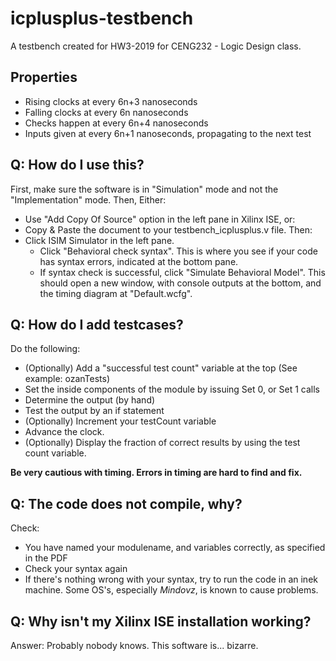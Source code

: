 # icplusplus-testbench
A testbench created for HW3-2019 for CENG232 - Logic Design class.

## Properties
+ Rising clocks at every 6n+3 nanoseconds
+ Falling clocks at every 6n nanoseconds
+ Checks happen at every 6n+4 nanoseconds
+ Inputs given at every 6n+1 nanoseconds, propagating to the next test

## Q: How do I use this?
First, make sure the software is in "Simulation" mode and not the "Implementation" mode.
Then,
Either:
+ Use "Add Copy Of Source" option in the left pane in Xilinx ISE, or:
+ Copy & Paste the document to your testbench_icplusplus.v file.
Then:
+ Click ISIM Simulator in the left pane.
    + Click "Behavioral check syntax". This is where you see if your code has syntax errors, indicated at the bottom pane.
    + If syntax check is successful, click "Simulate Behavioral Model". This should open a new window, with console outputs at the bottom, and the timing diagram at "Default.wcfg".

## Q: How do I add testcases?
Do the following:
+ (Optionally) Add a "successful test count" variable at the top (See example: ozanTests)
+ Set the inside components of the module by issuing Set 0, or Set 1 calls
+ Determine the output (by hand)
+ Test the output by an if statement
+ (Optionally) Increment your testCount variable
+ Advance the clock.
+ (Optionally) Display the fraction of correct results by using the test count variable.

__Be very cautious with timing. Errors in timing are hard to find and fix.__ 

## Q: The code does not compile, why?
Check:
+ You have named your modulename, and variables correctly, as specified in the PDF
+ Check your syntax again
+ If there's nothing wrong with your syntax, try to run the code in an inek machine. Some OS's, especially *Mindovz*, is known to cause problems.

## Q: Why isn't my Xilinx ISE installation working?
Answer: Probably nobody knows. This software is... bizarre.
